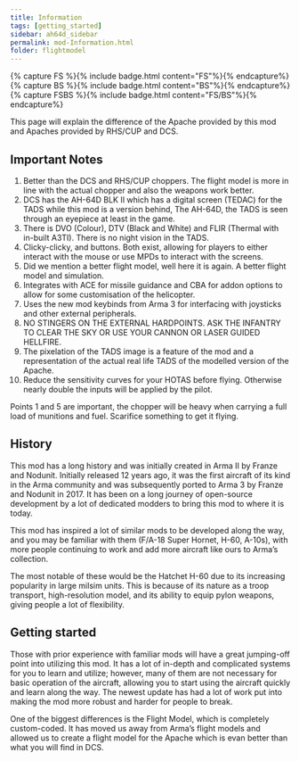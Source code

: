 ```yaml
---
title: Information
tags: [getting_started]
sidebar: ah64d_sidebar
permalink: mod-Information.html
folder: flightmodel
---
```


{% capture FS %}{% include badge.html content="FS"%}{% endcapture%}
{% capture BS %}{% include badge.html content="BS"%}{% endcapture%}
{% capture FSBS %}{% include badge.html content="FS/BS"%}{% endcapture%}

This page will explain the difference of the Apache provided by this mod and Apaches provided by RHS/CUP and DCS.

## Important Notes
1. Better than the DCS and RHS/CUP choppers. The flight model is more in line with the actual chopper and also the weapons work better.
2. DCS has the AH-64D BLK II which has a digital screen (TEDAC) for the TADS while this mod is a version behind, The AH-64D, the TADS is seen through an eyepiece at least in the game.
3. There is DVO (Colour), DTV (Black and White) and FLIR (Thermal with in-built A3TI). There is no night vision in the TADS.
4. Clicky-clicky, and buttons. Both exist, allowing for players to either interact with the mouse or use MPDs to interact with the screens.
5. Did we mention a better flight model, well here it is again. A better flight model and simulation.
6. Integrates with ACE for missile guidance and CBA for addon options to allow for some customisation of the helicopter.
7. Uses the new mod keybinds from Arma 3 for interfacing with joysticks and other external peripherals.
8. NO STINGERS ON THE EXTERNAL HARDPOINTS. ASK THE INFANTRY TO CLEAR THE SKY OR USE YOUR CANNON OR LASER GUIDED HELLFIRE.
9. The pixelation of the TADS image is a feature of the mod and a representation of the actual real life TADS of the modelled version of the Apache.
10. Reduce the sensitivity curves for your HOTAS before flying. Otherwise nearly double the inputs will be applied by the pilot.

Points 1 and 5 are important, the chopper will be heavy when carrying a full load of munitions and fuel. Scarifice something to get it flying.

## History
This mod has a long history and was initially created in Arma II by Franze and Nodunit. Initially released 12 years ago, it was the first aircraft of its kind in the Arma community and was subsequently ported to Arma 3 by Franze and Nodunit in 2017. It has been on a long journey of open-source development by a lot of dedicated modders to bring this mod to where it is today.

This mod has inspired a lot of similar mods to be developed along the way, and you may be familiar with them (F/A-18 Super Hornet, H-60, A-10s), with more people continuing to work and add more aircraft like ours to Arma’s collection.

The most notable of these would be the Hatchet H-60 due to its increasing popularity in large milsim units. This is because of its nature as a troop transport, high-resolution model, and its ability to equip pylon weapons, giving people a lot of flexibility.

## Getting started
Those with prior experience with familiar mods will have a great jumping-off point into utilizing this mod. It has a lot of in-depth and complicated systems for you to learn and utilize; however, many of them are not necessary for basic operation of the aircraft, allowing you to start using the aircraft quickly and learn along the way. The newest update has had a lot of work put into making the mod more robust and harder for people to break.

One of the biggest differences is the Flight Model, which is completely custom-coded. It has moved us away from Arma’s flight models and allowed us to create a flight model for the Apache which is evan better than what you will find in DCS.